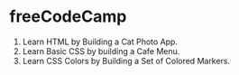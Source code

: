 # freeCodeCamp

1. Learn HTML by Building a Cat Photo App.
2. Learn Basic CSS by building a Cafe Menu.
3. Learn CSS Colors by Building a Set of Colored Markers.
